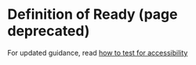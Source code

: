 # Definition of Ready (page deprecated)

For updated guidance, read [how to test for accessibility](how-to-test-for-accessibility.md)
